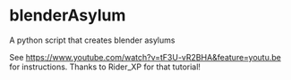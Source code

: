 # blenderAsylum
A python script that creates blender asylums 

See https://www.youtube.com/watch?v=tF3U-vR2BHA&feature=youtu.be for instructions. Thanks to Rider_XP for that tutorial!
